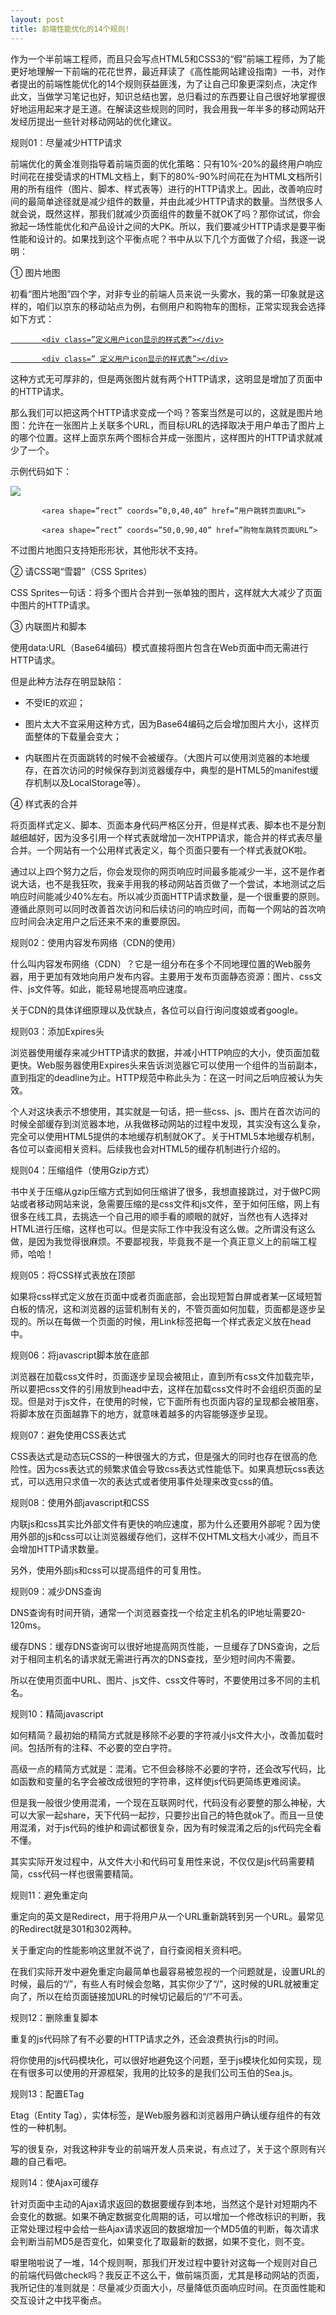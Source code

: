 ```yaml
---
layout: post
title: 前端性能优化的14个规则!
---
```


作为一个半前端工程师，而且只会写点HTML5和CSS3的“假”前端工程师，为了能更好地理解一下前端的花花世界，最近拜读了《高性能网站建设指南》一书，对作者提出的前端性能优化的14个规则获益匪浅，为了让自己印象更深刻点，决定作此文，当做学习笔记也好，知识总结也罢，总归看过的东西要让自己很好地掌握很好地运用起来才是王道。在解读这些规则的同时，我会用我一年半多的移动网站开发经历提出一些针对移动网站的优化建议。

规则01：尽量减少HTTP请求

前端优化的黄金准则指导着前端页面的优化策略：只有10%-20%的最终用户响应时间花在接受请求的HTML文档上，剩下的80%-90%时间花在为HTML文档所引用的所有组件（图片、脚本、样式表等）进行的HTTP请求上。因此，改善响应时间的最简单途径就是减少组件的数量，并由此减少HTTP请求的数量。当然很多人就会说，既然这样，那我们就减少页面组件的数量不就OK了吗？那你试试，你会掀起一场性能优化和产品设计之间的大PK。所以，我们要减少HTTP请求是要平衡性能和设计的。如果找到这个平衡点呢？书中从以下几个方面做了介绍，我逐一说明：

①   图片地图

初看“图片地图”四个字，对非专业的前端人员来说一头雾水，我的第一印象就是这样的，咱们以京东的移动站点为例，右侧用户和购物车的图标，正常实现我会选择如下方式：

<a href=”用户跳转页面URL”>

           <div class=”定义用户icon显示的样式表”></div>

</a>

<a href=”购物车跳转页面URL”>

           <div class=” 定义用户icon显示的样式表”></div>

</a>

这种方式无可厚非的，但是两张图片就有两个HTTP请求，这明显是增加了页面中的HTTP请求。

那么我们可以把这两个HTTP请求变成一个吗？答案当然是可以的，这就是图片地图：允许在一张图片上关联多个URL，而目标URL的选择取决于用户单击了图片上的哪个位置。这样上面京东两个图标合并成一张图片，这样图片的HTTP请求就减少了一个。

示例代码如下：

<img src=”合并后的图片”>

<map name=”map1”>

           <area shape=”rect” coords=”0,0,40,40” href=”用户跳转页面URL”>

           <area shape=”rect” coords=”50,0,90,40” href=”购物车跳转页面URL”>

</map>

不过图片地图只支持矩形形状，其他形状不支持。

 

②   请CSS喝“雪碧”（CSS Sprites）

CSS Sprites一句话：将多个图片合并到一张单独的图片，这样就大大减少了页面中图片的HTTP请求。


③   内联图片和脚本

使用data:URL（Base64编码）模式直接将图片包含在Web页面中而无需进行HTTP请求。

但是此种方法存在明显缺陷：

- 不受IE的欢迎；

- 图片太大不宜采用这种方式，因为Base64编码之后会增加图片大小，这样页面整体的下载量会变大；

- 内联图片在页面跳转的时候不会被缓存。（大图片可以使用浏览器的本地缓存，在首次访问的时候保存到浏览器缓存中，典型的是HTML5的manifest缓存机制以及LocalStorage等）。

④   样式表的合并

将页面样式定义、脚本、页面本身代码严格区分开，但是样式表、脚本也不是分割越细越好，因为没多引用一个样式表就增加一次HTPP请求，能合并的样式表尽量合并。一个网站有一个公用样式表定义，每个页面只要有一个样式表就OK啦。

通过以上四个努力之后，你会发现你的网页响应时间最多能减少一半，这不是作者说大话，也不是我狂吹，我亲手用我的移动网站首页做了一个尝试，本地测试之后响应时间能减少40%左右。所以减少页面HTTP请求数量，是一个很重要的原则。遵循此原则可以同时改善首次访问和后续访问的响应时间，而每一个网站的首次响应时间会决定用户之后还来不来的重要原因。

规则02：使用内容发布网络（CDN的使用）

什么叫内容发布网络（CDN）？它是一组分布在多个不同地理位置的Web服务器，用于更加有效地向用户发布内容。主要用于发布页面静态资源：图片、css文件、js文件等。如此，能轻易地提高响应速度。

关于CDN的具体详细原理以及优缺点，各位可以自行询问度娘或者google。

规则03：添加Expires头

浏览器使用缓存来减少HTTP请求的数据，并减小HTTP响应的大小，使页面加载更快。Web服务器使用Expires头来告诉浏览器它可以使用一个组件的当前副本，直到指定的deadline为止。HTTP规范中称此头为：在这一时间之后响应被认为失效。

个人对这块表示不想使用，其实就是一句话，把一些css、js、图片在首次访问的时候全部缓存到浏览器本地，从我做移动网站的过程中发现，其实没有这么复杂，完全可以使用HTML5提供的本地缓存机制就OK了。关于HTML5本地缓存机制，各位可以查阅相关资料。后续我也会对HTML5的缓存机制进行介绍的。

 

规则04：压缩组件（使用Gzip方式）

书中关于压缩从gzip压缩方式到如何压缩讲了很多，我想直接跳过，对于做PC网站或者移动网站来说，急需要压缩的是css文件和js文件，至于如何压缩，网上有很多在线工具，去挑选一个自己用的顺手看的顺眼的就好，当然也有人选择对HTML进行压缩，这样也可以。但是实际工作中我没有这么做。之所谓没有这么做，是因为我觉得很麻烦。不要鄙视我，毕竟我不是一个真正意义上的前端工程师，哈哈！

规则05：将CSS样式表放在顶部

如果将css样式定义放在页面中或者页面底部，会出现短暂白屏或者某一区域短暂白板的情况，这和浏览器的运营机制有关的，不管页面如何加载，页面都是逐步呈现的。所以在每做一个页面的时候，用Link标签把每一个样式表定义放在head中。

规则06：将javascript脚本放在底部

浏览器在加载css文件时，页面逐步呈现会被阻止，直到所有css文件加载完毕，所以要把css文件的引用放到head中去，这样在加载css文件时不会组织页面的呈现。但是对于js文件，在使用的时候，它下面所有也页面内容的呈现都会被阻塞，将脚本放在页面越靠下的地方，就意味着越多的内容能够逐步呈现。

规则07：避免使用CSS表达式

CSS表达式是动态玩CSS的一种很强大的方式，但是强大的同时也存在很高的危险性。因为css表达式的频繁求值会导致css表达式性能低下。如果真想玩css表达式，可以选用只求值一次的表达式或者使用事件处理来改变css的值。

 

规则08：使用外部javascript和CSS

内联js和css其实比外部文件有更快的响应速度，那为什么还要用外部呢？因为使用外部的js和css可以让浏览器缓存他们，这样不仅HTML文档大小减少，而且不会增加HTTP请求数量。

另外，使用外部js和css可以提高组件的可复用性。

规则09：减少DNS查询

DNS查询有时间开销，通常一个浏览器查找一个给定主机名的IP地址需要20-120ms。

缓存DNS：缓存DNS查询可以很好地提高网页性能，一旦缓存了DNS查询，之后对于相同主机名的请求就无需进行再次的DNS查找，至少短时间内不需要。

所以在使用页面中URL、图片、js文件、css文件等时，不要使用过多不同的主机名。

规则10：精简javascript

如何精简？最初始的精简方式就是移除不必要的字符减小js文件大小，改善加载时间。包括所有的注释、不必要的空白字符。

高级一点的精简方式就是：混淆。它不但会移除不必要的字符，还会改写代码，比如函数和变量的名字会被改成很短的字符串，这样使js代码更简练更难阅读。

但是我一般很少使用混淆，一个现在互联网时代，代码没有必要整的那么神秘，大可以大家一起share，天下代码一起抄，只要抄出自己的特色就ok了。而且一旦使用混淆，对于js代码的维护和调试都很复杂，因为有时候混淆之后的js代码完全看不懂。

其实实际开发过程中，从文件大小和代码可复用性来说，不仅仅是js代码需要精简，css代码一样也很需要精简。

规则11：避免重定向

重定向的英文是Redirect，用于将用户从一个URL重新跳转到另一个URL。最常见的Redirect就是301和302两种。

关于重定向的性能影响这里就不说了，自行查阅相关资料吧。

在我们实际开发中避免重定向最简单也最容易被忽视的一个问题就是，设置URL的时候，最后的“/”，有些人有时候会忽略，其实你少了“/”，这时候的URL就被重定向了，所以在给页面链接加URL的时候切记最后的“/”不可丢。

规则12：删除重复脚本

重复的js代码除了有不必要的HTTP请求之外，还会浪费执行js的时间。

将你使用的js代码模块化，可以很好地避免这个问题，至于js模块化如何实现，现在有很多可以使用的开源框架，我用的比较多的是我们公司玉伯的Sea.js。

 

规则13：配置ETag

Etag（Entity Tag），实体标签，是Web服务器和浏览器用户确认缓存组件的有效性的一种机制。

写的很复杂，对我这种非专业的前端开发人员来说，有点过了，关于这个原则有兴趣的自己看吧。

规则14：使Ajax可缓存

针对页面中主动的Ajax请求返回的数据要缓存到本地，当然这个是针对短期内不会变化的数据。如果不确定数据变化周期的话，可以增加一个修改标识的判断，我正常处理过程中会给一些Ajax请求返回的数据增加一个MD5值的判断，每次请求会判断当前MD5是否变化，如果变化了取最新的数据，如果不变化，则不变。

噼里啪啦说了一堆，14个规则啊，那我们开发过程中要针对这每一个规则对自己的前端代码做check吗？我反正不这么干，做前端页面，尤其是移动网站的页面，我所记住的准则就是：尽量减少页面大小，尽量降低页面响应时间。在页面性能和交互设计之中找平衡点。